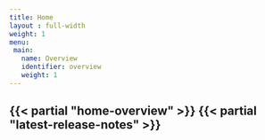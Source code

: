 ```yaml
---
title: Home
layout : full-width
weight: 1
menu:
 main:
   name: Overview
   identifier: overview
   weight: 1 
---
```


{{< partial "home-overview" >}}
{{< partial "latest-release-notes" >}}
---
